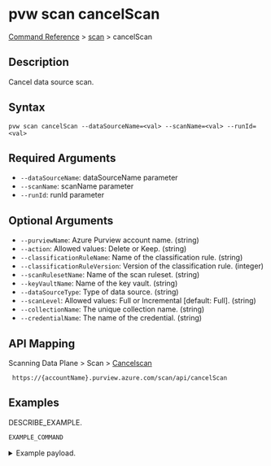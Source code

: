 # pvw scan cancelScan
[Command Reference](../../../README.md#command-reference) > [scan](./main.md) > cancelScan

## Description
Cancel data source scan.

## Syntax
```
pvw scan cancelScan --dataSourceName=<val> --scanName=<val> --runId=<val>
```

## Required Arguments
- `--dataSourceName`: dataSourceName parameter
- `--scanName`: scanName parameter
- `--runId`: runId parameter

## Optional Arguments
- `--purviewName`: Azure Purview account name. (string)
- `--action`: Allowed values: Delete or Keep. (string)
- `--classificationRuleName`: Name of the classification rule. (string)
- `--classificationRuleVersion`: Version of the classification rule. (integer)
- `--scanRulesetName`: Name of the scan ruleset. (string)
- `--keyVaultName`: Name of the key vault. (string)
- `--dataSourceType`: Type of data source. (string)
- `--scanLevel`: Allowed values: Full or Incremental [default: Full]. (string)
- `--collectionName`: The unique collection name. (string)
- `--credentialName`: The name of the credential. (string)

## API Mapping
Scanning Data Plane > Scan > [Cancelscan]()
```
 https://{accountName}.purview.azure.com/scan/api/cancelScan
```

## Examples
DESCRIBE_EXAMPLE.
```powershell
EXAMPLE_COMMAND
```
<details><summary>Example payload.</summary>
<p>

```json
PASTE_JSON_HERE
```
</p>
</details>